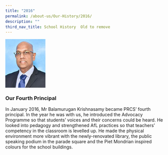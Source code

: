 ```yaml
---
title: "2016"
permalink: /about-us/Our-History/2016/
description: ""
third_nav_title: School History  Old to remove
---
```

<img src="/images/2016.jpg" style="width:25%" align="left">

<br clear="left">

### Our Fourth Principal
In January 2016, Mr Balamurugan Krishnasamy became PRCS’ fourth principal. In the year he was with us, he introduced the Advocacy Programme so that students’ voices and their concerns could be heard. He looked into pedagogy and strengthened AfL practices so that teachers’ competency in the classroom is levelled up. He made the physical environment more vibrant with the newly-renovated library, the public speaking podium in the parade square and the Piet Mondrian inspired colours for the school buildings.